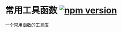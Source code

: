# 常用工具函数 [![npm version](https://img.shields.io/npm/v/fn-kit.svg)](https://www.npmjs.org/package/fn-kit)
一个常用函数的工具库
